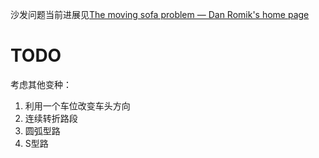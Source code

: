 沙发问题当前进展见[The moving sofa problem — Dan Romik's home page](https://www.math.ucdavis.edu/~romik/movingsofa/)

# TODO

考虑其他变种：

1. 利用一个车位改变车头方向
2. 连续转折路段
3. 圆弧型路
4. S型路
